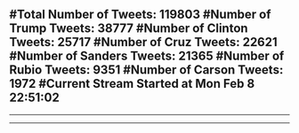#Total Number of Tweets: 119803 
#Number of Trump Tweets: 38777
#Number of Clinton Tweets: 25717
#Number of Cruz Tweets: 22621
#Number of Sanders Tweets: 21365
#Number of Rubio Tweets: 9351
#Number of Carson Tweets: 1972
#Current Stream Started at Mon Feb  8 22:51:02
---
---
---
